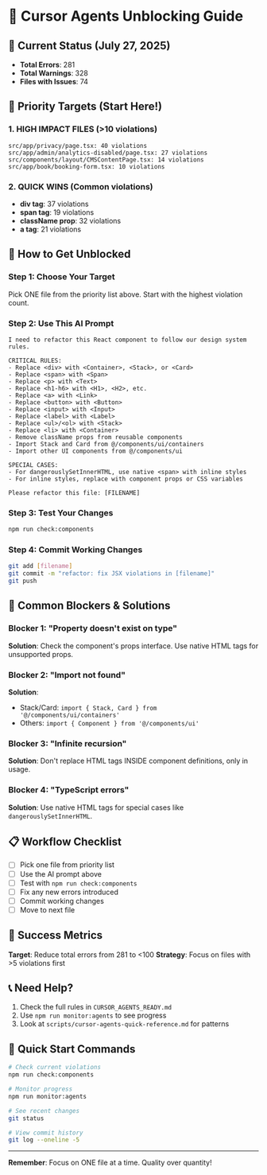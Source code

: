 # 🚀 Cursor Agents Unblocking Guide

## 🎯 Current Status (July 27, 2025)
- **Total Errors**: 281
- **Total Warnings**: 328  
- **Files with Issues**: 74

## 🎯 Priority Targets (Start Here!)

### 1. HIGH IMPACT FILES (>10 violations)
```
src/app/privacy/page.tsx: 40 violations
src/app/admin/analytics-disabled/page.tsx: 27 violations
src/components/layout/CMSContentPage.tsx: 14 violations
src/app/book/booking-form.tsx: 10 violations
```

### 2. QUICK WINS (Common violations)
- **div tag**: 37 violations
- **span tag**: 19 violations  
- **className prop**: 32 violations
- **a tag**: 21 violations

## 🔧 How to Get Unblocked

### Step 1: Choose Your Target
Pick ONE file from the priority list above. Start with the highest violation count.

### Step 2: Use This AI Prompt
```
I need to refactor this React component to follow our design system rules. 

CRITICAL RULES:
- Replace <div> with <Container>, <Stack>, or <Card>
- Replace <span> with <Span> 
- Replace <p> with <Text>
- Replace <h1-h6> with <H1>, <H2>, etc.
- Replace <a> with <Link>
- Replace <button> with <Button>
- Replace <input> with <Input>
- Replace <label> with <Label>
- Replace <ul>/<ol> with <Stack>
- Replace <li> with <Container>
- Remove className props from reusable components
- Import Stack and Card from @/components/ui/containers
- Import other UI components from @/components/ui

SPECIAL CASES:
- For dangerouslySetInnerHTML, use native <span> with inline styles
- For inline styles, replace with component props or CSS variables

Please refactor this file: [FILENAME]
```

### Step 3: Test Your Changes
```bash
npm run check:components
```

### Step 4: Commit Working Changes
```bash
git add [filename]
git commit -m "refactor: fix JSX violations in [filename]"
git push
```

## 🚨 Common Blockers & Solutions

### Blocker 1: "Property doesn't exist on type"
**Solution**: Check the component's props interface. Use native HTML tags for unsupported props.

### Blocker 2: "Import not found"
**Solution**: 
- Stack/Card: `import { Stack, Card } from '@/components/ui/containers'`
- Others: `import { Component } from '@/components/ui'`

### Blocker 3: "Infinite recursion"
**Solution**: Don't replace HTML tags INSIDE component definitions, only in usage.

### Blocker 4: "TypeScript errors"
**Solution**: Use native HTML tags for special cases like `dangerouslySetInnerHTML`.

## 📋 Workflow Checklist

- [ ] Pick one file from priority list
- [ ] Use the AI prompt above
- [ ] Test with `npm run check:components`
- [ ] Fix any new errors introduced
- [ ] Commit working changes
- [ ] Move to next file

## 🎯 Success Metrics

**Target**: Reduce total errors from 281 to <100
**Strategy**: Focus on files with >5 violations first

## 📞 Need Help?

1. Check the full rules in `CURSOR_AGENTS_READY.md`
2. Use `npm run monitor:agents` to see progress
3. Look at `scripts/cursor-agents-quick-reference.md` for patterns

## 🚀 Quick Start Commands

```bash
# Check current violations
npm run check:components

# Monitor progress
npm run monitor:agents

# See recent changes
git status

# View commit history
git log --oneline -5
```

---

**Remember**: Focus on ONE file at a time. Quality over quantity! 
